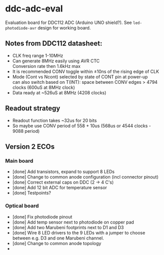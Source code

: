 # ddc-adc-eval

Evaluation board for DDC112 ADC (Arduino UNO shield?).
See `led-photodiode-avr` design for working board.

## Notes from DDC112 datasheet:

* CLK freq range 1-10MHz
* Can generate 8MHz easily using AVR CTC
  <br>Conversion rate then 1.6kHz max
* It is recommended CONV toggle within ±10ns of the rising edge of CLK
* Mode (Cont vs Ncont) selected by state of CONT pin at power-up
  <br>can also switch based on T(INT): space between CONV edges > 4794 clocks
  (600uS at 8MHz clock)
* Data ready at ~526uS at 8MHz (4208 clocks)

## Readout strategy

* Readout function takes ~32us for 20 bits
* So maybe use CONV period of 558 + 10us (568us or 4544 clocks - 9088 period)

## Version 2 ECOs

### Main board

* [done] Add transistors, expand to support 8 LEDs
* [done] Change to common anode configuration (incl connector pinout)
* [done] Correct external caps on DDC (2 -> 4 C's)
* [done] Add 12 bit ADC for temperature sensor
* [done] Testpoints?

### Optical board

* [done] Fix photodiode pinout
* [done] Add temp sensor next to photodiode on copper pad
* [done] Add two Marubeni footprints next to D1 and D3
* [done] Wire 8 LED drivers to the 9 LEDs with a jumper to choose between e.g. D3 and one Marubeni channel.
* [done] Change to common anode topology
* 
